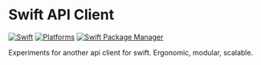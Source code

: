 # Swift API Client

[![Swift](https://img.shields.io/badge/Swift-5.4_5.5_5.6_5.7_5.8_5.9-yellow?style=flat-square)](https://img.shields.io/badge/Swift-5.4_5.5_5.6_5.7_5.8-Yellow?style=flat-square)
[![Platforms](https://img.shields.io/badge/Platforms-iOS-yellowgreen?style=flat-square)](https://img.shields.io/badge/Platforms-iOS-Green?style=flat-square)
[![Swift Package Manager](https://img.shields.io/badge/Swift_Package_Manager-compatible-orange?style=flat-square)](https://img.shields.io/badge/Swift_Package_Manager-compatible-orange?style=flat-square)

Experiments for another api client for swift. Ergonomic, modular, scalable.
